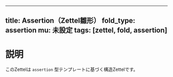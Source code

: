 <!--
@zettel_type: unknown
@description: 分類不能。手動で確認が必要。
-->

---
title: Assertion（Zettel雛形）
fold_type: assertion
mu: 未設定
tags: [zettel, fold, assertion]
---

# 説明

このZettelは `assertion` 型テンプレートに基づく構造Zettelです。
